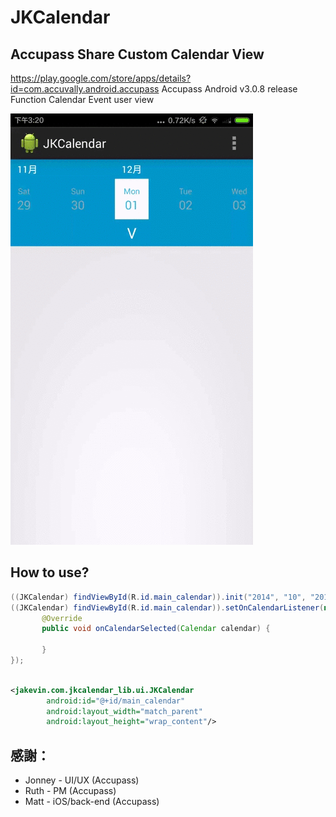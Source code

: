 JKCalendar
==========

## Accupass Share Custom Calendar View
https://play.google.com/store/apps/details?id=com.accuvally.android.accupass
Accupass Android v3.0.8 release Function Calendar Event user view

<img src="art/device-2014-12-01-152049.gif" />

## How to use?
```java
((JKCalendar) findViewById(R.id.main_calendar)).init("2014", "10", "2014", "12");
((JKCalendar) findViewById(R.id.main_calendar)).setOnCalendarListener(new JKCalendar.OnCalendarListener() {
       @Override
       public void onCalendarSelected(Calendar calendar) {

       }
});
        
```

```xml
<jakevin.com.jkcalendar_lib.ui.JKCalendar
        android:id="@+id/main_calendar"
        android:layout_width="match_parent"
        android:layout_height="wrap_content"/>
```

## 感謝：
* Jonney - UI/UX (Accupass)
* Ruth  - PM (Accupass)
* Matt - iOS/back-end (Accupass)
